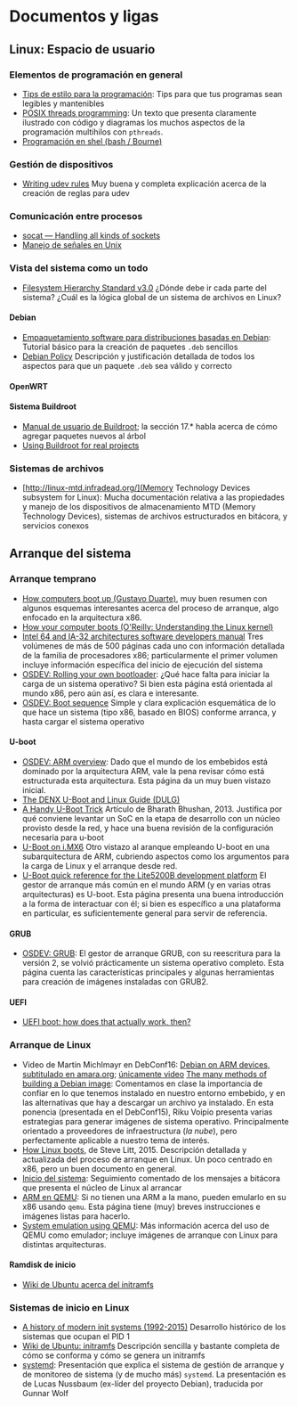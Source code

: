 # Documentos y ligas

## Linux: Espacio de usuario

### Elementos de programación en general
- [Tips de estilo para la programación](./doc/tips_programacion.pdf):
  Tips para que tus programas sean legibles y mantenibles
- [POSIX threads programming](https://computing.llnl.gov/tutorials/pthreads/):
  Un texto que presenta claramente ilustrado con código y diagramas
  los muchos aspectos de la programación multihilos con `pthreads`.
- [Programación en shel (bash / Bourne)](./doc/tut_shell.pdf)

### Gestión de dispositivos
- [Writing udev rules](http://reactivated.net/writing_udev_rules.html)
  Muy buena y completa explicación acerca de la creación de reglas
  para udev

### Comunicación entre procesos

- [socat — Handling all kinds of sockets](http://www.dest-unreach.org/socat/doc/linuxwochen2007-socat.pdf)
- [Manejo de señales en Unix](./doc/senales.pdf)

### Vista del sistema como un todo

- [Filesystem Hierarchy Standard v3.0](http://refspecs.linuxfoundation.org/FHS_3.0/fhs-3.0.pdf)
  ¿Dónde debe ir cada parte del sistema? ¿Cuál es la lógica global de
  un sistema de archivos en Linux?

#### Debian
- [Empaquetamiento software para distribuciones basadas en Debian](./doc/paquetes_deb.pdf):
  Tutorial básico para la creación de paquetes `.deb` sencillos
- [Debian Policy](https://www.debian.org/doc/debian-policy/)
  Descripción y justificación detallada de todos los aspectos para que
  un paquete `.deb` sea válido y correcto

#### OpenWRT

#### Sistema Buildroot

- [Manual de usuario de Buildroot](https://buildroot.uclibc.org/downloads/manual/manual.html);
  la sección 17.* habla acerca de cómo agregar paquetes nuevos al árbol
- [Using Buildroot for real projects](http://elinux.org/images/2/2a/Using-buildroot-real-project.pdf)

### Sistemas de archivos

- [http://linux-mtd.infradead.org/](Memory Technology Devices
  subsystem for Linux): Mucha documentación relativa a las propiedades
  y manejo de los dispositivos de almacenamiento MTD (Memory
  Technology Devices), sistemas de archivos estructurados en bitácora,
  y servicios conexos

## Arranque del sistema

### Arranque temprano

- [How computers boot up (Gustavo Duarte)](http://duartes.org/gustavo/blog/post/how-computers-boot-up/),
  muy buen resumen con algunos esquemas interesantes acerca del
  proceso de arranque, algo enfocado en la arquitectura x86.
- [How your computer boots (O'Reilly: Understanding the Linux kernel)](http://www.linuxdevcenter.com/pub/a/linux/excerpts/linux_kernel/how_computer_boots.html)
- [Intel 64 and IA-32 architectures software developers manual](https://www-ssl.intel.com/content/www/us/en/processors/architectures-software-developer-manuals.html)
  Tres volúmenes de más de 500 páginas cada uno con información
  detallada de la familia de procesadores x86; particularmente el
  primer volumen incluye información específica del inicio de
  ejecución del sistema
- [OSDEV: Rolling your own bootloader](http://wiki.osdev.org/Rolling_Your_Own_Bootloader):
  ¿Qué hace falta para iniciar la carga de un sistema operativo? Si
  bien esta página está orientada al mundo x86, pero aún así, es clara
  e interesante.
- [OSDEV: Boot sequence](http://wiki.osdev.org/Boot_Sequence)
  Simple y clara explicación esquemática de lo que hace un sistema
  (tipo x86, basado en BIOS) conforme arranca, y hasta cargar el
  sistema operativo

#### U-boot
- [OSDEV: ARM overview](http://wiki.osdev.org/ARM_Overview): Dado que
  el mundo de los embebidos está dominado por la arquitectura ARM,
  vale la pena revisar cómo está estructurada esta arquitectura. Esta
  página da un muy buen vistazo inicial.
- [The DENX U-Boot and Linux Guide (DULG)](http://www.denx.de/wiki/DULG/WebHome)
- [A Handy U-Boot Trick](https://www.linuxjournal.com/content/handy-u-boot-trick)
  Artículo de Bharath Bhushan, 2013. Justifica por qué conviene
  levantar un SoC en la etapa de desarrollo con un núcleo provisto
  desde la red, y hace una buena revisión de la configuración
  necesaria para u-boot
- [U-Boot on i.MX6](https://boundarydevices.com/u-boot-on-i-mx6/) Otro
  vistazo al aranque empleando U-boot en una subarquitectura de ARM,
  cubriendo aspectos como los argumentos para la carga de Linux y el
  arranque desde red.
- [U-Boot quick reference for the Lite5200B development platform](https://www.lysator.liu.se/~kjell-e/embedded/U-boot-quick-reference-LITE5200BUBPG.pdf)
  El gestor de arranque más común en el mundo ARM (y en varias otras
  arquitecturas) es U-boot. Esta página presenta una buena
  introducción a la forma de interactuar con él; si bien es
  específico a una plataforma en particular, es suficientemente
  general para servir de referencia.

#### GRUB
- [OSDEV: GRUB](http://wiki.osdev.org/GRUB): El gestor de arranque
  GRUB, con su reescritura para la versión 2, se volvió prácticamente
  un sistema operativo completo. Esta página cuenta las
  características principales y algunas herramientas para creación de
  imágenes instaladas con GRUB2.

#### UEFI
- [UEFI boot: how does that actually work, then?](https://www.happyassassin.net/2014/01/25/uefi-boot-how-does-that-actually-work-then/)

### Arranque de Linux

- Video de Martin Michlmayr en DebConf16:
  [Debian on ARM devices, subtitulado en amara.org](http://www.amara.org/en/videos/ITAyeVQIwOPr/info/debian_on_arm_devices_2webm/?tab=video);
  [únicamente video](http://meetings-archive.debian.net/pub/debian-meetings/2016/debconf16/Debian_on_ARM_devices_2.webm)
  [The many methods of building a Debian image](http://people.linaro.org/~riku.voipio/debian-images/#/):
  Comentamos en clase la importancia de confiar en lo que tenemos
  instalado en nuestro entorno embebido, y en las alternativas que hay
  a descargar un archivo ya instalado. En esta ponencia (presentada en
  el DebConf15), Riku Voipio presenta varias estrategias para generar
  imágenes de sistema operativo. Principalmente orientado a
  proveedores de infraestructura (*la nube*), pero perfectamente
  aplicable a nuestro tema de interés.
- [How Linux boots](http://troubleshooters.com/linux/diy/howboot.htm),
  de Steve Litt, 2015. Descripción detallada y actualizada del proceso
  de arranque en Linux. Un poco centrado en x86, pero un buen
  documento en general.
- [Inicio del sistema](./doc/proceso_arranque_kernel.pdf): Seguimiento
  comentado de los mensajes a bitácora que presenta el núcleo de Linux
  al arrancar
- [ARM en QEMU](https://people.debian.org/~aurel32/qemu/armel/): Si no
  tienen una ARM a la mano, pueden emularlo en su x86 usando
  `qemu`. Esta página tiene (muy) breves instrucciones e imágenes
  listas para hacerlo.
- [System emulation using QEMU](https://gmplib.org/~tege/qemu.html):
  Más información acerca del uso de QEMU como emulador; incluye
  imágenes de arranque con Linux para distintas arquitecturas.

#### Ramdisk de inicio

- [Wiki de Ubuntu acerca del initramfs](https://wiki.ubuntu.com/Initramfs)

### Sistemas de inicio en Linux

- [A history of modern init systems (1992-2015)](http://blog.darknedgy.net/technology/2015/09/05/0/)
  Desarrollo histórico de los sistemas que ocupan el PID 1
- [Wiki de Ubuntu: initramfs](https://wiki.ubuntu.com/Initramfs)
  Descripción sencilla y bastante completa de cómo se conforma y cómo
  se genera un initramfs
- [systemd](./doc/systemd.es.pdf): Presentación que explica el sistema
  de gestión de arranque y de monitoreo de sistema (y de mucho más)
  `systemd`. La presentación es de Lucas Nussbaum (ex-líder del
  proyecto Debian), traducida por Gunnar Wolf
